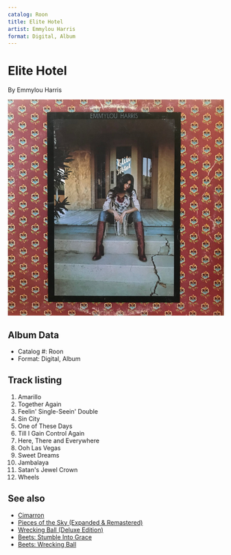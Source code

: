 ```yaml
---
catalog: Roon
title: Elite Hotel
artist: Emmylou Harris
format: Digital, Album
---
```


# Elite Hotel

By Emmylou Harris

![](../../assets/albumcovers/Emmylou_Harris-Elite_Hotel.png)

## Album Data

- Catalog #: Roon
- Format: Digital, Album


## Track listing


1. Amarillo
2. Together Again
3. Feelin' Single-Seein' Double
4. Sin City
5. One of These Days
6. Till I Gain Control Again
7. Here, There and Everywhere
8. Ooh Las Vegas
9. Sweet Dreams
10. Jambalaya
11. Satan's Jewel Crown
12. Wheels


## See also

- [Cimarron](Cimarron.md)
- [Pieces of the Sky (Expanded & Remastered)](Pieces_of_the_Sky_Expanded_and_Remastered.md)
- [Wrecking Ball (Deluxe Edition)](Wrecking_Ball_Deluxe_Edition.md)
- [Beets: Stumble Into Grace](../../Beets/Emmylou_Harris/Stumble_Into_Grace.md)
- [Beets: Wrecking Ball](../../Beets/Emmylou_Harris/Wrecking_Ball.md)
